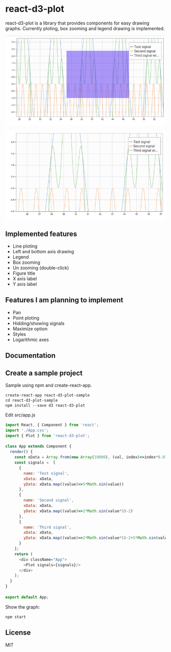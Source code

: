 # react-d3-plot

react-d3-plot is a library that provides components for easy drawing graphs. Currently ploting, box zooming and legend drawing is implemented.

![](./imgs/beforeZoom.png)

![](./imgs/afterZoom.png)

## Implemented features

- Line ploting
- Left and bottom axis drawing
- Legend
- Box zooming
- Un zooming (double-click)
- Figure title
- X axis label
- Y axis label

## Features I am planning to implement

- Pan
- Point ploting
- Hidding/showing signals
- Maximize option
- Styles
- Logarithmic axes

## Documentation

## Create a sample project

Sample using npm and create-react-app.

~~~shell
create-react-app react-d3-plot-sample
cd react-d3-plot-sample
npm install --save d3 react-d3-plot
~~~

Edit src/app.js
~~~javascript
import React, { Component } from 'react';
import './App.css';
import { Plot } from 'react-d3-plot';

class App extends Component {
  render() {
    const xData = Array.from(new Array(10000), (val, index)=>index*0.01);
    const signals =  [
      {
        name: 'Test signal',
        xData: xData,
        yData: xData.map((value)=>5*Math.sin(value))
      },
      {
        name: 'Second signal',
        xData: xData,
        yData: xData.map((value)=>2*Math.sin(value*5)-2)
      },
      {
        name: 'Third signal',
        xData: xData,
        yData: xData.map((value)=>2*Math.sin(value*5)-2+5*Math.sin(value))
      }
    ];
    return (
      <div className="App">
        <Plot signals={signals}/>
      </div>
    );
  }
}

export default App;
~~~

Show the graph:

~~~shell
npm start
~~~

## License

MIT
